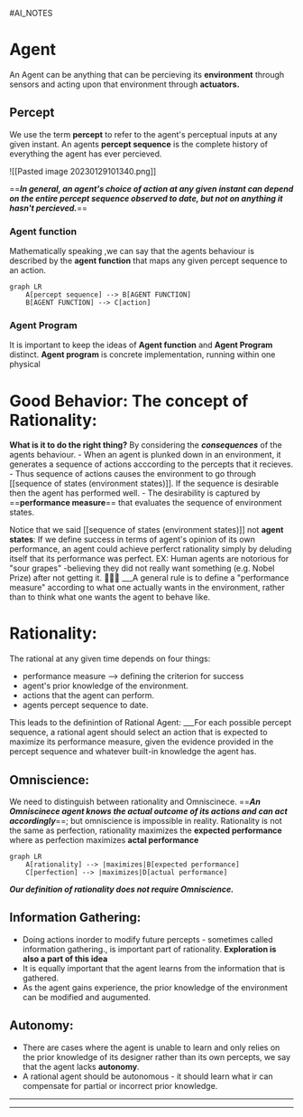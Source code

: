 #AI_NOTES


# Agent
An Agent can be anything that can be percieving its __environment__ through sensors and acting upon that environment through __actuators.__

## Percept 
We use the term __percept__ to refer to the agent's perceptual inputs at any given instant. An agents __percept sequence__ is the complete history of everything the agent has ever percieved.

![[Pasted image 20230129101340.png]]

==___In general, an agent's choice of action at any given instant can depend on the entire percept sequence observed to date, but not on anything it hasn't percieved.___==

### Agent function 
Mathematically speaking ,we can say that the agents behaviour is described by the __agent function__ that maps any given percept sequence to an action.
```mermaid
graph LR
	A[percept sequence] --> B[AGENT FUNCTION] 
	B[AGENT FUNCTION] --> C[action]
```

### Agent Program
It is important to keep the ideas of __Agent function__ and __Agent Program__ distinct.
__Agent program__ is concrete implementation, running within one physical



# Good Behavior: The concept of Rationality:
__What is it to do the right thing?__
By considering the ___consequences___ of the agents behaviour. 
	- When an agent is plunked down in an environment, it generates a sequence of actions acccording to the percepts that it recieves. 
	- Thus sequence of actions causes the environment to go through [[sequence of states (environment states)]]. If the sequence is desirable then the agent has performed well. 
	- The desirability is captured by ==__performance measure__== that evaluates the sequence of environment states. 

Notice that we said [[sequence of states (environment states)]] not __agent states__:
	If we define success in terms of agent's opinion of its own performance, an agent could achieve perferct rationality simply by deluding itself that its performance was perfect. 
		EX: Human agents are notorious for "sour grapes" -believing they did not really want something (e.g. Nobel Prize) after not getting it. 🤣🤣🤣
___A general rule is to define a "performance measure" according to what one actually wants in the environment, rather than to think what one wants the agent to behave like.


# Rationality:
The rational at any given time depends on four things: 
- performance measure --> defining the criterion for success
- agent's prior knowledge of the environment.
- actions that the agent can perform.
- agents percept sequence to date.

This leads to the definintion of Rational Agent:
___For each possible percept sequence, a rational agent should select an action that is expected to maximize its performance measure, given the evidence provided in the percept sequence and whatever built-in knowledge the agent has. 

## Omniscience:
We need to distinguish between rationality and Omniscinece. ==___An Omniscinece agent knows the actual outcome of its actions and can act accordingly___==; but omniscience is impossible in reality. 
Rationality is not the same as perfection, rationality maximizes the __expected performance__ where as perfection maximizes __actal performance__

```mermaid
graph LR
	A[rationality] --> |maximizes|B[expected performance]
	C[perfection] --> |maximizes|D[actual performance]
```
___Our definition of rationality does not require Omniscience.___

## Information Gathering: 
- Doing actions inorder to modify future percepts - sometimes called information gathering., is important part of rationality. __Exploration is also a part of this idea__
- It is equally important that the agent learns from the information that is gathered. 
- As the agent gains experience, the prior knowledge of the environment can be modified and augumented. 

## Autonomy:
- There are cases where the agent is unable to learn and only relies on the prior knowledge of its designer rather than its own percepts, we say that the agent lacks __autonomy__. 
- A rational agent should be autonomous - it should learn what ir can compensate for partial or incorrect prior knowledge.

- - -
- - - 
